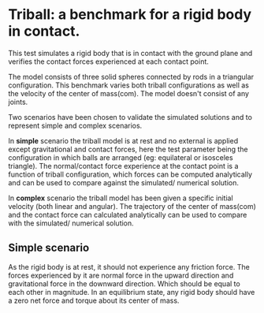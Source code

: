 # Triball: a benchmark for a rigid body in contact.

This test simulates a rigid body that is in contact with the ground plane and verifies the contact forces experienced at each contact point.

The model consists of three solid spheres connected by rods in a triangular configuration. This benchmark varies both triball configurations as well as the velocity of the center of mass(com). 
The model doesn't consist of any joints.

Two scenarios have been chosen to validate the simulated solutions and to represent simple and complex scenarios.

In **simple** scenario the triball model is at rest and no external is applied except 
gravitational and contact forces, here the test parameter being the configuration in which balls are arranged (eg: equilateral or isosceles triangle).
The normal/contact force experience at the contact point is a function of triball configuration, which forces can be computed analytically 
and can be used to compare against the simulated/ numerical solution.

In **complex** scenario the triball model has been given a specific initial velocity (both linear and angular). The trajectory of the center of mass(com) and the contact force can calculated
analytically can be used to compare with the simulated/ numerical solution.

## Simple scenario

As the rigid body is at rest, it should not experience any friction force. The forces experienced by it are normal force in the upward direction and gravitational force in the downward direction. 
Which should be equal to each other in magnitude. In an equilibrium state, any rigid body should have a zero net force and torque about its center of mass.
